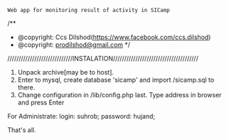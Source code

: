 
	Web app for monitoring result of activity in SICamp
/**
* @copyright: Ccs Dilshod(https://www.facebook.com/ccs.dilshod)
* @copyright:   prodilshod@gmail.com
*/


/////////////////////////////INSTALATION//////////////////////////////////////

1. Unpack archive[may be to host].
2. Enter to mysql, create database 'sicamp' and import /sicamp.sql to there.
3. Change configuration in /lib/config.php
last. Type address in browser and press Enter

  For Administrate:
	login: suhrob;
	password: hujand;

That's all.